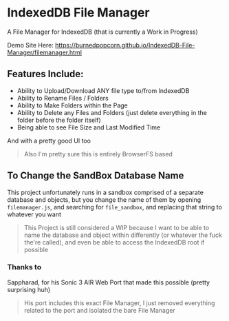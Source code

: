 # IndexedDB File Manager
A File Manager for IndexedDB (that is currently a Work in Progress)

Demo Site Here: https://burnedpopcorn.github.io/IndexedDB-File-Manager/filemanager.html

## Features Include:
- Ability to Upload/Download ANY file type to/from IndexedDB
- Ability to Rename Files / Folders
- Ability to Make Folders within the Page
- Ability to Delete any Files and Folders (just delete everything in the folder before the folder itself)
- Being able to see File Size and Last Modified Time

And with a pretty good UI too
> Also I'm pretty sure this is entirely BrowserFS based

## To Change the SandBox Database Name
This project unfortunately runs in a sandbox comprised of a separate database and objects, but you change the name of them by opening ```filemanager.js```, and searching for ```file_sandbox```, and replacing that string to whatever you want 
> This Project is still considered a WIP because I want to be able to name the database and object within differently (or whatever the fuck the're called), and even be able to access the IndexedDB root if possible

### Thanks to
Sappharad, for his Sonic 3 AIR Web Port that made this possible (pretty surprising huh)
> His port includes this exact File Manager, I just removed everything related to the port and isolated the bare File Manager
